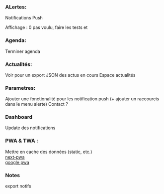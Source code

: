 ### ALertes:

Notifications Push

Affichage : 0 pas voulu, faire les tests et

### Agenda:

Terminer agenda

### Actualités:

Voir pour un export JSON des actus en cours
Espace actualités

### Parametres:

Ajouter une fonctionalité pour les notification push (+ ajouter un raccourcis dans le menu alerte)
Contact ?

### Dashboard

Update des notifications

### PWA & TWA :

Mettre en cache des données (static, etc.)  
[next-pwa](https://www.npmjs.com/package/next-pwa)  
[google pwa](https://developers.google.com/codelabs/pwa-in-play?hl=fr#3)

### Notes

export notifs
